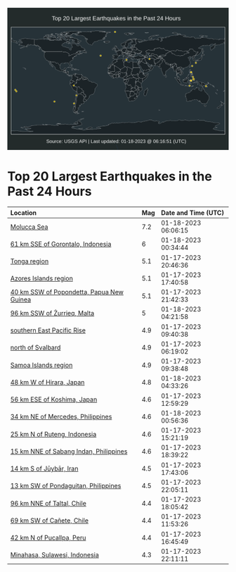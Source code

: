 ![Map](./map.png)

# Top 20 Largest Earthquakes in the Past 24 Hours

| Location | Mag | Date and Time (UTC) |
|:---|:---|:---|
| [Molucca Sea](https://earthquake.usgs.gov/earthquakes/eventpage/pt23018001) | 7.2 | 01-18-2023 06:06:15 |
| [61 km SSE of Gorontalo, Indonesia](https://earthquake.usgs.gov/earthquakes/eventpage/us7000j511) | 6 | 01-18-2023 00:34:44 |
| [Tonga region](https://earthquake.usgs.gov/earthquakes/eventpage/us7000j4z6) | 5.1 | 01-17-2023 20:46:36 |
| [Azores Islands region](https://earthquake.usgs.gov/earthquakes/eventpage/us7000j4y5) | 5.1 | 01-17-2023 17:40:58 |
| [40 km SSW of Popondetta, Papua New Guinea](https://earthquake.usgs.gov/earthquakes/eventpage/us7000j502) | 5.1 | 01-17-2023 21:42:33 |
| [96 km SSW of Żurrieq, Malta](https://earthquake.usgs.gov/earthquakes/eventpage/us7000j54l) | 5 | 01-18-2023 04:21:58 |
| [southern East Pacific Rise](https://earthquake.usgs.gov/earthquakes/eventpage/us7000j4v2) | 4.9 | 01-17-2023 09:40:38 |
| [north of Svalbard](https://earthquake.usgs.gov/earthquakes/eventpage/us7000j4u9) | 4.9 | 01-17-2023 06:19:02 |
| [Samoa Islands region](https://earthquake.usgs.gov/earthquakes/eventpage/us7000j4v1) | 4.9 | 01-17-2023 09:38:48 |
| [48 km W of Hirara, Japan](https://earthquake.usgs.gov/earthquakes/eventpage/us7000j54p) | 4.8 | 01-18-2023 04:33:26 |
| [56 km ESE of Koshima, Japan](https://earthquake.usgs.gov/earthquakes/eventpage/us7000j4vk) | 4.6 | 01-17-2023 12:59:29 |
| [34 km NE of Mercedes, Philippines](https://earthquake.usgs.gov/earthquakes/eventpage/us7000j52g) | 4.6 | 01-18-2023 00:56:36 |
| [25 km N of Ruteng, Indonesia](https://earthquake.usgs.gov/earthquakes/eventpage/us7000j4ww) | 4.6 | 01-17-2023 15:21:19 |
| [15 km NNE of Sabang Indan, Philippines](https://earthquake.usgs.gov/earthquakes/eventpage/us7000j4z5) | 4.6 | 01-17-2023 18:39:22 |
| [14 km S of Jūybār, Iran](https://earthquake.usgs.gov/earthquakes/eventpage/us7000j4y6) | 4.5 | 01-17-2023 17:43:06 |
| [13 km SW of Pondaguitan, Philippines](https://earthquake.usgs.gov/earthquakes/eventpage/us7000j509) | 4.5 | 01-17-2023 22:05:11 |
| [96 km NNE of Taltal, Chile](https://earthquake.usgs.gov/earthquakes/eventpage/us7000j4y9) | 4.4 | 01-17-2023 18:05:42 |
| [69 km SW of Cañete, Chile](https://earthquake.usgs.gov/earthquakes/eventpage/us7000j4vf) | 4.4 | 01-17-2023 11:53:26 |
| [42 km N of Pucallpa, Peru](https://earthquake.usgs.gov/earthquakes/eventpage/us7000j4x4) | 4.4 | 01-17-2023 16:45:49 |
| [Minahasa, Sulawesi, Indonesia](https://earthquake.usgs.gov/earthquakes/eventpage/us7000j50a) | 4.3 | 01-17-2023 22:11:11 |
